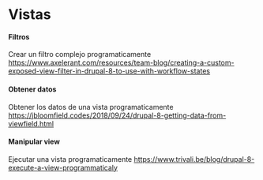 Vistas
===

#### Filtros
Crear un filtro complejo programaticamente
https://www.axelerant.com/resources/team-blog/creating-a-custom-exposed-view-filter-in-drupal-8-to-use-with-workflow-states

#### Obtener datos
Obtener los datos de una vista programaticamente
https://jbloomfield.codes/2018/09/24/drupal-8-getting-data-from-viewfield.html

#### Manipular view
Ejecutar una vista programaticamente
https://www.trivali.be/blog/drupal-8-execute-a-view-programmaticaly


